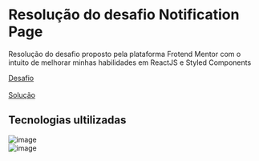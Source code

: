# Resolução do desafio Notification Page

Resolução do desafio proposto pela plataforma <a>Frotend Mentor</a> com o intuito de melhorar minhas habilidades em ReactJS e Styled Components

<a href="https://www.frontendmentor.io/challenges/notifications-page-DqK5QAmKbC" target="_blank">Desafio<a/>
<br/>
<br/>
<a href="https://wiliammelo-notificationpage.netlify.app/">Solução<a/>

## Tecnologias ultilizadas
  ![image](https://img.shields.io/badge/React-20232A?style=for-the-badge&logo=react&logoColor=61DAFB)
  <br/>
  ![image](https://img.shields.io/badge/styled--components-DB7093?style=for-the-badge&logo=styled-components&logoColor=white)
 
